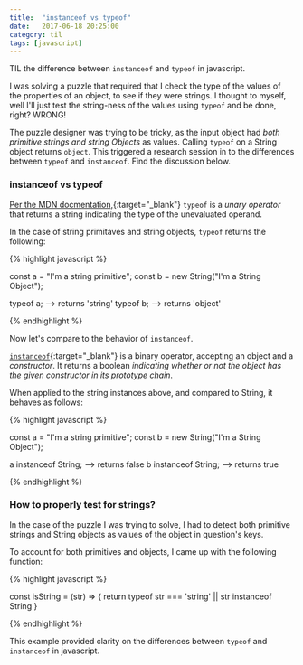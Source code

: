 ```yaml
---
title:  "instanceof vs typeof"
date:   2017-06-18 20:25:00
category: til
tags: [javascript]
---
```


TIL the difference between `instanceof` and `typeof` in javascript.

I was solving a puzzle that required that I check the type of the values of the properties of an object, to see if they were strings. I thought to myself, well I'll just test the string-ness of the values using `typeof` and be done, right? WRONG!

The puzzle designer was trying to be tricky, as the input object had *both primitive strings and string Objects* as values. Calling `typeof` on a String object returns `object`. This triggered a research session in to the differences between `typeof` and `instanceof`. Find the discussion below.

### instanceof vs typeof

[Per the MDN docmentation,][typeof]{:target="_blank"} `typeof` is a *unary operator* that returns a string indicating the type of the unevaluated operand.

In the case of string primitaves and string objects, `typeof` returns the following:

{% highlight javascript %}

const a = "I'm a string primitive";
const b = new String("I'm a String Object");

typeof a; --> returns 'string'
typeof b; --> returns 'object'

{% endhighlight %}

Now let's compare to the behavior of `instanceof`.

[`instanceof`][instanceof]{:target="_blank"} is a binary operator, accepting an object and a *constructor*. It returns a boolean *indicating whether or not the object has the given constructor in its prototype chain*.

When applied to the string instances above, and compared to String, it behaves as follows:

{% highlight javascript %}

const a = "I'm a string primitive";
const b = new String("I'm a String Object");

a instanceof String; --> returns false
b instanceof String; --> returns true

{% endhighlight %}

### How to properly test for strings?

In the case of the puzzle I was trying to solve, I had to detect both primitive strings and String objects as values of the object in question's keys.

To account for both primitives and objects, I came up with the following function:

{% highlight javascript %}

const isString = (str) => {
  return typeof str === 'string' || str instanceof String
}

{% endhighlight %}

This example provided clarity on the differences between `typeof` and `instanceof` in javascript.

[typeof]: https://developer.mozilla.org/en-US/docs/Web/JavaScript/Reference/Operators/typeof
[instanceof]: https://developer.mozilla.org/en-US/docs/Web/JavaScript/Reference/Operators/instanceof
